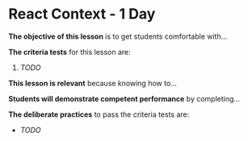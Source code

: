
# React Context - 1 Day

**The objective of this lesson** is to get students comfortable with...

**The criteria tests** for this lesson are:

1. _TODO_

**This lesson is relevant** because knowing how to...

**Students will demonstrate competent performance** by completing...

**The deliberate practices** to pass the criteria tests are:
- _TODO_

